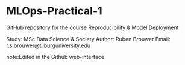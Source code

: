 # MLOps-Practical-1
GitHub repository for the course Reproducibility &amp; Model Deployment 

Study: MSc Data Science & Society
Author: Ruben Brouwer
Email: r.s.brouwer@tilburguniversity.edu

note:Edited in the Github web-interface
